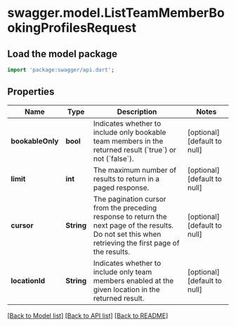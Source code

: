 # swagger.model.ListTeamMemberBookingProfilesRequest

## Load the model package
```dart
import 'package:swagger/api.dart';
```

## Properties
Name | Type | Description | Notes
------------ | ------------- | ------------- | -------------
**bookableOnly** | **bool** | Indicates whether to include only bookable team members in the returned result (&#x60;true&#x60;) or not (&#x60;false&#x60;). | [optional] [default to null]
**limit** | **int** | The maximum number of results to return in a paged response. | [optional] [default to null]
**cursor** | **String** | The pagination cursor from the preceding response to return the next page of the results. Do not set this when retrieving the first page of the results. | [optional] [default to null]
**locationId** | **String** | Indicates whether to include only team members enabled at the given location in the returned result. | [optional] [default to null]

[[Back to Model list]](../README.md#documentation-for-models) [[Back to API list]](../README.md#documentation-for-api-endpoints) [[Back to README]](../README.md)


